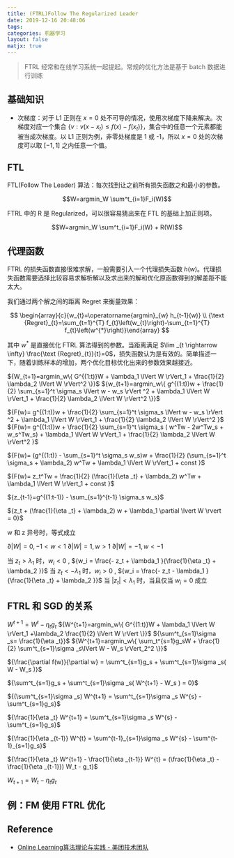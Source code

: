 ```yaml
---
title: (FTRL)Follow The Regularized Leader
date: 2019-12-16 20:48:06
tags: 
categories: 机器学习
layout: false
matjx: true
---
```


> FTRL 经常和在线学习系统一起提起。常规的优化方法是基于 batch 数据进行训练



## 基础知识

- 次梯度：对于 L1 正则在 $x=0$ 处不可导的情况，使用次梯度下降来解决。次梯度对应一个集合 $\{v: v(x-x_t) \le f(x)-f(x_t)\}$，集合中的任意一个元素都能被当成次梯度。以 L1 正则为例，非零处梯度是 1 或 -1，所以 $x=0$ 处的次梯度可以取 $[-1, 1]$ 之内任意一个值。

## FTL

FTL(Follow The Leader) 算法：每次找到让之前所有损失函数之和最小的参数。

$$W=argmin_W \sum^t_{i=1}F_i(W)$$

FTRL 中的 R 是 Regularized，可以很容易猜出来在 FTL 的基础上加正则项。

$$W=argmin_W \sum^t_{i=1}F_i(W) + R(W)$$


## 代理函数

FTRL 的损失函数直接很难求解，一般需要引入一个代理损失函数 $h(w)$。代理损失函数需要选择比较容易求解析解以及求出来的解和优化原函数得到的解差距不能太大。

我们通过两个解之间的距离 Regret 来衡量效果：

$$
\begin{array}{c}{w_{t}=\operatorname{argmin}_{w} h_{t-1}(w)} \\ {\text {Regret}_{t}=\sum_{t=1}^{T} f_{t}\left(w_{t}\right)-\sum_{t=1}^{T} f_{t}\left(w^{*}\right)}\end{array}
$$

其中 $w^{*}$ 是直接优化 FTRL 算法得到的参数。当距离满足 $\lim _{t \rightarrow \infty} \frac{\text {Regret}_{t}}{t}=0$，损失函数认为是有效的。简单描述一下，随着训练样本的增加，两个优化目标优化出来的参数效果越接近。


${W_{t+1}=argmin_w\{ G^{(1:t)}W + \lambda_1 \lVert W \rVert_1 + \frac{1}{2} \lambda_2 \lVert W \rVert^2 \}}$
${w_{t+1}=argmin_w\{ g^{(1:t)}w + \frac{1}{2} \sum_{s=1}^t \sigma_s \lVert w - w_s \rVert ^2   + \lambda_1 \lVert W \rVert_1 + \frac{1}{2} \lambda_2 \lVert W \rVert^2 \}}$

${F(w)=  g^{(1:t)}w + \frac{1}{2} \sum_{s=1}^t \sigma_s \lVert w - w_s \rVert ^2   + \lambda_1 \lVert W \rVert_1 + \frac{1}{2} \lambda_2 \lVert W \rVert^2 }$
${F(w)=  g^{(1:t)}w + \frac{1}{2} \sum_{s=1}^t \sigma_s ( w^Tw - 2w^Tw_s + w_s^Tw_s)   + \lambda_1 \lVert W \rVert_1 + \frac{1}{2} \lambda_2 \lVert W \rVert^2 }$

${F(w)=  (g^{(1:t)} - \sum_{s=1}^t \sigma_s w_s)w + \frac{1}{2} (\sum_{s=1}^t \sigma_s + \lambda_2) w^Tw   + \lambda_1 \lVert W \rVert_1 + const }$

${F(w)=  z_t^Tw + \frac{1}{2} (\frac{1}{\eta _t} + \lambda_2) w^Tw   + \lambda_1 \lVert W \rVert_1 + const }$

${z_{t-1}=g^{(1:t-1)} - \sum_{s=1}^{t-1} \sigma_s w_s}$

${z_t + (\frac{1}{\eta _t} + \lambda_2) w + \lambda_1 \partial \lvert W \rvert = 0}$

w  和 z 异号时，等式成立

${\partial \lvert W \rvert = 0, -1 < w < 1}$
${\partial \lvert W \rvert = 1,  w > 1}$
${\partial \lvert W \rvert = -1, w < -1}$

当 ${  z_t  > \lambda_1}$ 时，${w_i < 0}$ , ${w_i = \frac{- z_t + \lambda_1 }{\frac{1}{\eta _t} + \lambda_2 }}$
当 ${  z_t < - \lambda_1}$ 时，${w_i > 0}$ , ${w_i = \frac{- z_t - \lambda_1 }{\frac{1}{\eta _t} + \lambda_2 }}$
当 ${ \lvert z_t \rvert < \lambda_1}$ 时，当且仅当 ${w_i=0}$ 成立

## FTRL 和 SGD 的关系

${W^{t+1}=W^t - \eta _tg_t}$
${W^{t+1}=argmin_w\{ G^{(1:t)}W + \lambda_1 \lVert W \rVert_1 +\lambda_2 \frac{1}{2} \lVert W \rVert \}}$
${\sum^t_{s=1}\sigma _s= \frac{1}{\eta _t}}$
${W^{t+1}=argmin_w\{ \sum_t^{s=1}g_sW + \frac{1}{2} \sum^t_{s=1}\sigma _s\lVert W - W_s \rVert_2^2 \}}$

${\frac{\partial f(w)}{\partial w} = \sum^t_{s=1}g_s +  \sum^t_{s=1}\sigma _s( W - W_s )}$

${\sum^t_{s=1}g_s +  \sum^t_{s=1}\sigma _s( W^{t+1} - W_s ) = 0}$

${(\sum^t_{s=1}\sigma _s) W^{t+1} = \sum^t_{s=1}\sigma _s W^{s} -  \sum^t_{s=1}g_s}$

${\frac{1}{\eta _t} W^{t+1} = \sum^t_{s=1}\sigma _s W^{s} -  \sum^t_{s=1}g_s}$

${\frac{1}{\eta _{t-1}} W^{t} = \sum^{t-1}_{s=1}\sigma _s W^{s} -  \sum^{t-1}_{s=1}g_s}$

${\frac{1}{\eta _t} W^{t+1} - \frac{1}{\eta _{t-1}} W^{t} = (\frac{1}{\eta _t} - \frac{1}{\eta _{t-1}}) W_t - g_t}$

 ${W_{t+1} = W_t - \eta_t g_t}$


## 例：FM 使用 FTRL 优化

## Reference

- [Online Learning算法理论与实践 - 美团技术团队](https://tech.meituan.com/2016/04/21/online-learning.html)

